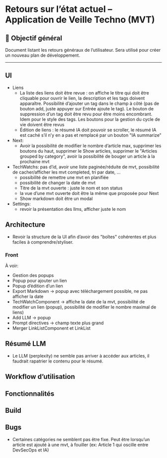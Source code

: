 # Retours sur l’état actuel – Application de Veille Techno (MVT)

## 🎯 Objectif général

Document listant les retours généraux de l’utilisateur. Sera utilisé pour créer un nouveau plan de développement.

---

## UI

* Liens
  * La liste des liens doit être revue : on affiche le titre qui doit être cliquable pour ouvrir le lien, la description et les tags doivent apparaître. Possibilité d’ajouter un tag dans le champ à côté (pas de bouton add, juste appuyer sur Entrée ajoute le tag). Le bouton de suppression d’un tag doit être revu pour être moins encombrant. Idem pour le style des tags. Les boutons pour la gestion du cycle de vie doivent être revus 
  * Édition de liens : le résumé IA doit pouvoir se scroller, le résumé IA est caché s’il n’y en a pas et remplacé par un bouton "IA summarize"
* Next: 
  * Avoir la possibilité de modifier le nombre d’article max, supprimer les boutons du haut, supprimer le Show articles, supprimer le "Articles grouped by category", avoir la possibilité de bouger un article à la prochaine mvt
* TechWatchs: pas d’id, avoir une liste paginée/réduite de mvt, possibilité de cacher/afficher les mvt completed, tri par date, …
  * possibilité de remettre une mvt en planifiée
  * possibilité de changer la date de mvt
  * Titre de la mvt ouverte : juste le nom et son status
  * la vue d’une mvt ouverte doit être la même que proposée pour Next
  * Show markdown doit être un modal
* Settings:
  * revoir la présentation des llms, afficher juste le nom


## Architecture

* Revoir la structure de la UI afin d’avoir des "boîtes" cohérentes et plus faciles à comprendre/styliser.

### Front

À voir:
* Gestion des popups
* Popup pour ajouter un lien
* Popup d’édition d’un lien
* Export Markdown -> popup avec téléchargement possible, ne pas afficher la date
* TechWatchComponent -> affiche la date de la mvt, possibilité de modifier un lien (popup), possibilité de modifier le nombre maximal de liens)
* Add LLM -> popup
* Prompt directives -> champ texte plus grand
* Merger LinkListComponent et LinkList

## Résumé LLM

* Le LLM (perplexity) ne semble pas arriver à accéder aux articles, il faudrait rapatrier le contenu pour le résumé. 

## Workflow d’utilisation

## Fonctionnalités

## Build

## Bugs

* Certaines catégories ne semblent pas être fixe. Peut être lorsqu’un article est ajouté à une mvt, à fouiller (ex: Article 1 qui oscille entre DevSecOps et IA)